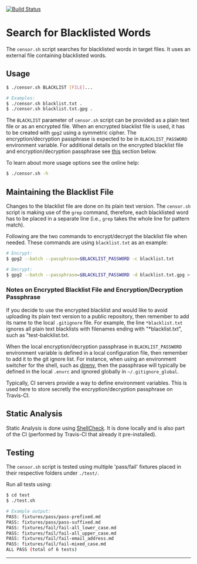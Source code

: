 [![Build Status](https://travis-ci.com/uribench/censor.svg?branch=master)](https://travis-ci.com/uribench/censor)

# Search for Blacklisted Words

The `censor.sh` script searches for blacklisted words in target files. It uses an external file containing blacklisted words.

## Usage

```bash
$ ./censor.sh BLACKLIST [FILE]...

# Examples: 
$ ./censor.sh blacklist.txt .
$ ./censor.sh blacklist.txt.gpg .
```

The `BLACKLIST` parameter of `censor.sh` script can be provided as a plain text file or as an encrypted file. When an encrypted blacklist file is used, it has to be created with `gpg2` using a symmetric cipher. The encryption/decryption passphrase is expected to be in `BLACKLIST_PASSWORD` environment variable. For additional details on the encrypted blacklist file and encryption/decryption passphrase see [this][1] section below.

To learn about more usage options see the online help:

```bash
$ ./censor.sh -h
```

## Maintaining the Blacklist File

Changes to the blacklist file are done on its plain text version. The `censor.sh` script is making use of the `grep` command, therefore, each blacklisted word has to be placed in a separate line (i.e., `grep` takes the whole line for pattern match). 

Following are the two commands to encrypt/decrypt the blacklist file when needed. These commands are using `blacklist.txt` as an example:

```bash
# Encrypt:
$ gpg2 --batch --passphrase=$BLACKLIST_PASSWORD -c blacklist.txt

# Decrypt: 
$ gpg2 --batch --passphrase=$BLACKLIST_PASSWORD -d blacklist.txt.gpg > blacklist.txt
```

### Notes on Encrypted Blacklist File and Encryption/Decryption Passphrase

If you decide to use the encrypted blacklist and would like to avoid uploading its plain text version to a public repository, then remember to add its name to the local `.gitignore` file. For example, the line `*blacklist.txt` ignores all plain text blacklists with filenames ending with "\*blacklist.txt", such as "test-balcklist.txt.

When the local encryption/decryption passphrase in `BLACKLIST_PASSWORD` environment variable is defined in a local configuration file, then remember to add it to the git ignore list. For instance, when using an environment switcher for the shell, such as [direnv][2], then the passphrase will typically be defined in the local `.envrc` and ignored globally in `~/.gitignore_global`.

Typically, CI servers provide a way to define environment variables. This is used here to store secretly the encryption/decryption passphrase on Travis-CI.

## Static Analysis

Static Analysis is done using [ShellCheck][3]. It is done locally and is also part of the CI (performed by Travis-CI that already it pre-installed).

## Testing

The `censor.sh` script is tested using multiple 'pass/fail' fixtures placed in their respective folders under `./test/`.

Run all tests using:

```bash
$ cd test
$ ./test.sh

# Example output:
PASS: fixtures/pass/pass-prefixed.md
PASS: fixtures/pass/pass-suffixed.md
PASS: fixtures/fail/fail-all_lower_case.md
PASS: fixtures/fail/fail-all_upper_case.md
PASS: fixtures/fail/fail-email_address.md
PASS: fixtures/fail/fail-mixed_case.md
ALL PASS (total of 6 tests)
```

---

[1]: #notes-on-encrypted-blacklist-file-and-encryptiondecryption-passphrase
[2]: https://direnv.net/
[3]: https://github.com/koalaman/shellcheck